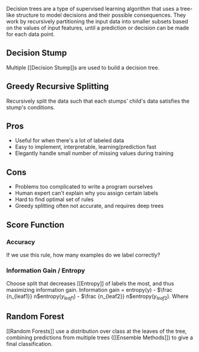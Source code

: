 Decision trees are a type of supervised learning algorithm that uses a tree-like structure to model decisions and their possible consequences. They work by recursively partitioning the input data into smaller subsets based on the values of input features, until a prediction or decision can be made for each data point.
## Decision Stump
Multiple [[Decision Stump]]s are used to build a decision tree. 
## Greedy Recursive Splitting
Recursively split the data such that each stumps' child's data satisfies the stump's conditions. 
## Pros
- Useful for when there's a lot of labeled data
- Easy to implement, interpretable, learning/prediction fast
- Elegantly handle small number of missing values during training
## Cons
- Problems too complicated to write a program ourselves
- Human expert can't explain why you assign certain labels
- Hard to find optimal set of rules
- Greedy splitting often not accurate, and requires deep trees
## Score Function
### Accuracy
If we use this rule, how many examples do we label correctly?
### Information Gain / Entropy
Choose split that decreases [[Entropy]] of labels the most, and thus maximizing information gain. 
Information gain = entropy(y) - $\frac {n_{leaf1}} n$entropy($y_{leaf1}$) - $\frac {n_{leaf2}} n$entropy($y_{leaf2}$). 
Where 
## Random Forest
[[Random Forests]] use a distribution over class at the leaves of the tree, combining predictions from multiple trees ([[Ensemble Methods]]) to give a final classification. 